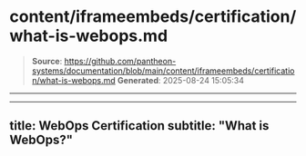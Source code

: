 # content/iframeembeds/certification/what-is-webops.md

> **Source**: https://github.com/pantheon-systems/documentation/blob/main/content/iframeembeds/certification/what-is-webops.md
> **Generated**: 2025-08-24 15:05:34

---

---
title: WebOps Certification
subtitle: "What is WebOps?"
---

<Partial file="certification-guide/what-is-webops.md" />
